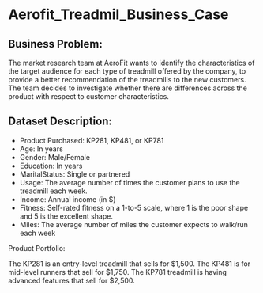 # Aerofit_Treadmil_Business_Case

 ## Business Problem:
The market research team at AeroFit wants to identify the characteristics of the target audience for each type of treadmill offered by the company, 
to provide a better recommendation of the treadmills to the new customers. 
The team decides to investigate whether there are differences across the product with respect to customer characteristics.

## Dataset Description:

* Product Purchased:	KP281, KP481, or KP781
* Age:	In years
* Gender:	Male/Female
* Education:	In years
* MaritalStatus:	Single or partnered
* Usage:	The average number of times the customer plans to use the treadmill each week.
* Income:	Annual income (in $)
* Fitness:	Self-rated fitness on a 1-to-5 scale, where 1 is the poor shape and 5 is the excellent shape.
* Miles:	The average number of miles the customer expects to walk/run each week

Product Portfolio:

The KP281 is an entry-level treadmill that sells for $1,500.
The KP481 is for mid-level runners that sell for $1,750.
The KP781 treadmill is having advanced features that sell for $2,500.



